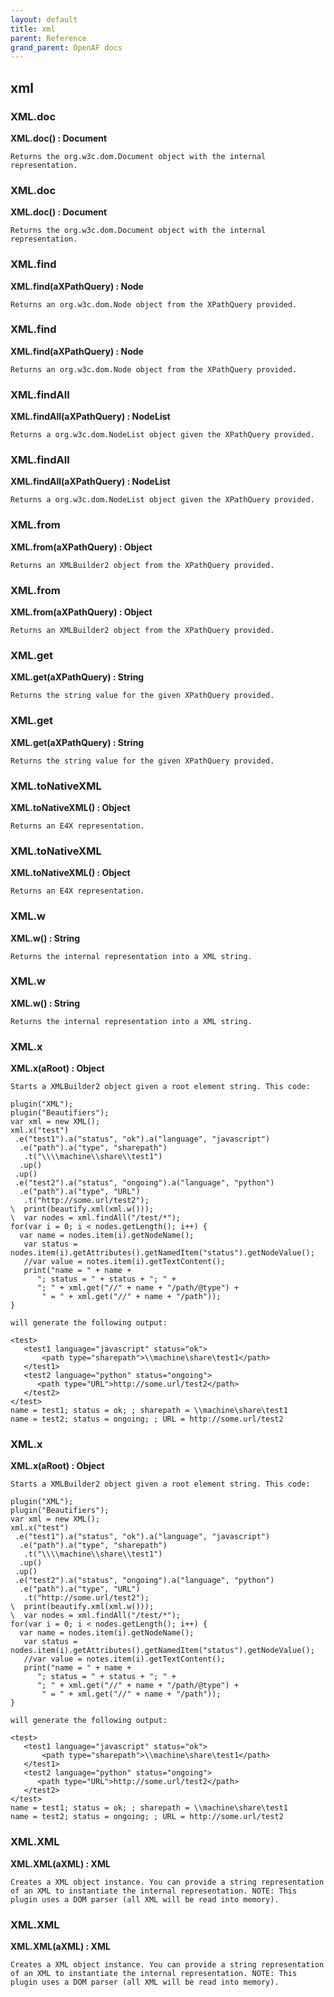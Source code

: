 ```yaml
---
layout: default
title: xml
parent: Reference
grand_parent: OpenAF docs
---
```



## xml

### XML.doc

__XML.doc() : Document__

````
Returns the org.w3c.dom.Document object with the internal representation.
````
### XML.doc

__XML.doc() : Document__

````
Returns the org.w3c.dom.Document object with the internal representation.
````
### XML.find

__XML.find(aXPathQuery) : Node__

````
Returns an org.w3c.dom.Node object from the XPathQuery provided.
````
### XML.find

__XML.find(aXPathQuery) : Node__

````
Returns an org.w3c.dom.Node object from the XPathQuery provided.
````
### XML.findAll

__XML.findAll(aXPathQuery) : NodeList__

````
Returns a org.w3c.dom.NodeList object given the XPathQuery provided.
````
### XML.findAll

__XML.findAll(aXPathQuery) : NodeList__

````
Returns a org.w3c.dom.NodeList object given the XPathQuery provided.
````
### XML.from

__XML.from(aXPathQuery) : Object__

````
Returns an XMLBuilder2 object from the XPathQuery provided.
````
### XML.from

__XML.from(aXPathQuery) : Object__

````
Returns an XMLBuilder2 object from the XPathQuery provided.
````
### XML.get

__XML.get(aXPathQuery) : String__

````
Returns the string value for the given XPathQuery provided.
````
### XML.get

__XML.get(aXPathQuery) : String__

````
Returns the string value for the given XPathQuery provided.
````
### XML.toNativeXML

__XML.toNativeXML() : Object__

````
Returns an E4X representation.
````
### XML.toNativeXML

__XML.toNativeXML() : Object__

````
Returns an E4X representation.
````
### XML.w

__XML.w() : String__

````
Returns the internal representation into a XML string.
````
### XML.w

__XML.w() : String__

````
Returns the internal representation into a XML string.
````
### XML.x

__XML.x(aRoot) : Object__

````
Starts a XMLBuilder2 object given a root element string. This code:

plugin("XML");
plugin("Beautifiers");
var xml = new XML();
xml.x("test")
 .e("test1").a("status", "ok").a("language", "javascript")
  .e("path").a("type", "sharepath")
   .t("\\\\machine\\share\\test1")
  .up()
 .up()
 .e("test2").a("status", "ongoing").a("language", "python")
  .e("path").a("type", "URL")
   .t("http://some.url/test2");
\  print(beautify.xml(xml.w()));
\  var nodes = xml.findAll("/test/*");
for(var i = 0; i < nodes.getLength(); i++) {
  var name = nodes.item(i).getNodeName();
   var status = nodes.item(i).getAttributes().getNamedItem("status").getNodeValue();
   //var value = notes.item(i).getTextContent();
   print("name = " + name + 
	  "; status = " + status + "; " + 
	  "; " + xml.get("//" + name + "/path/@type") + 
       " = " + xml.get("//" + name + "/path"));
}

will generate the following output:

<test>
   <test1 language="javascript" status="ok">
       <path type="sharepath">\\machine\share\test1</path>
   </test1>
   <test2 language="python" status="ongoing">
      <path type="URL">http://some.url/test2</path>
   </test2>
</test>
name = test1; status = ok; ; sharepath = \\machine\share\test1
name = test2; status = ongoing; ; URL = http://some.url/test2

````
### XML.x

__XML.x(aRoot) : Object__

````
Starts a XMLBuilder2 object given a root element string. This code:

plugin("XML");
plugin("Beautifiers");
var xml = new XML();
xml.x("test")
 .e("test1").a("status", "ok").a("language", "javascript")
  .e("path").a("type", "sharepath")
   .t("\\\\machine\\share\\test1")
  .up()
 .up()
 .e("test2").a("status", "ongoing").a("language", "python")
  .e("path").a("type", "URL")
   .t("http://some.url/test2");
\  print(beautify.xml(xml.w()));
\  var nodes = xml.findAll("/test/*");
for(var i = 0; i < nodes.getLength(); i++) {
  var name = nodes.item(i).getNodeName();
   var status = nodes.item(i).getAttributes().getNamedItem("status").getNodeValue();
   //var value = notes.item(i).getTextContent();
   print("name = " + name + 
	  "; status = " + status + "; " + 
	  "; " + xml.get("//" + name + "/path/@type") + 
       " = " + xml.get("//" + name + "/path"));
}

will generate the following output:

<test>
   <test1 language="javascript" status="ok">
       <path type="sharepath">\\machine\share\test1</path>
   </test1>
   <test2 language="python" status="ongoing">
      <path type="URL">http://some.url/test2</path>
   </test2>
</test>
name = test1; status = ok; ; sharepath = \\machine\share\test1
name = test2; status = ongoing; ; URL = http://some.url/test2

````
### XML.XML

__XML.XML(aXML) : XML__

````
Creates a XML object instance. You can provide a string representation of an XML to instantiate the internal representation. NOTE: This plugin uses a DOM parser (all XML will be read into memory).
````
### XML.XML

__XML.XML(aXML) : XML__

````
Creates a XML object instance. You can provide a string representation of an XML to instantiate the internal representation. NOTE: This plugin uses a DOM parser (all XML will be read into memory).
````
